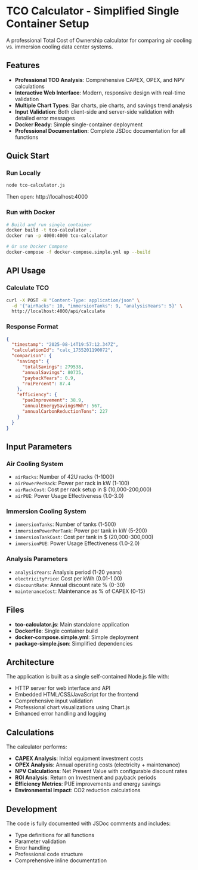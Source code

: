 # TCO Calculator - Simplified Single Container Setup

A professional Total Cost of Ownership calculator for comparing air cooling vs. immersion cooling data center systems.

## Features

- **Professional TCO Analysis**: Comprehensive CAPEX, OPEX, and NPV calculations
- **Interactive Web Interface**: Modern, responsive design with real-time validation
- **Multiple Chart Types**: Bar charts, pie charts, and savings trend analysis
- **Input Validation**: Both client-side and server-side validation with detailed error messages
- **Docker Ready**: Simple single-container deployment
- **Professional Documentation**: Complete JSDoc documentation for all functions

## Quick Start

### Run Locally
```bash
node tco-calculator.js
```
Then open: http://localhost:4000

### Run with Docker
```bash
# Build and run single container
docker build -t tco-calculator .
docker run -p 4000:4000 tco-calculator

# Or use Docker Compose
docker-compose -f docker-compose.simple.yml up --build
```

## API Usage

### Calculate TCO
```bash
curl -X POST -H "Content-Type: application/json" \
  -d '{"airRacks": 10, "immersionTanks": 9, "analysisYears": 5}' \
  http://localhost:4000/api/calculate
```

### Response Format
```json
{
  "timestamp": "2025-08-14T19:57:12.347Z",
  "calculationId": "calc_1755201190072",
  "comparison": {
    "savings": {
      "totalSavings": 279538,
      "annualSavings": 80735,
      "paybackYears": 0.9,
      "roiPercent": 87.4
    },
    "efficiency": {
      "pueImprovement": 38.9,
      "annualEnergySavingsMWh": 567,
      "annualCarbonReductionTons": 227
    }
  }
}
```

## Input Parameters

### Air Cooling System
- `airRacks`: Number of 42U racks (1-1000)
- `airPowerPerRack`: Power per rack in kW (1-100)
- `airRackCost`: Cost per rack setup in $ (10,000-200,000)
- `airPUE`: Power Usage Effectiveness (1.0-3.0)

### Immersion Cooling System  
- `immersionTanks`: Number of tanks (1-500)
- `immersionPowerPerTank`: Power per tank in kW (5-200)
- `immersionTankCost`: Cost per tank in $ (20,000-300,000)
- `immersionPUE`: Power Usage Effectiveness (1.0-2.0)

### Analysis Parameters
- `analysisYears`: Analysis period (1-20 years)
- `electricityPrice`: Cost per kWh (0.01-1.00)
- `discountRate`: Annual discount rate % (0-30)
- `maintenanceCost`: Maintenance as % of CAPEX (0-15)

## Files

- **tco-calculator.js**: Main standalone application
- **Dockerfile**: Single container build
- **docker-compose.simple.yml**: Simple deployment
- **package-simple.json**: Simplified dependencies

## Architecture

The application is built as a single self-contained Node.js file with:
- HTTP server for web interface and API
- Embedded HTML/CSS/JavaScript for the frontend
- Comprehensive input validation
- Professional chart visualizations using Chart.js
- Enhanced error handling and logging

## Calculations

The calculator performs:
- **CAPEX Analysis**: Initial equipment investment costs
- **OPEX Analysis**: Annual operating costs (electricity + maintenance)
- **NPV Calculations**: Net Present Value with configurable discount rates
- **ROI Analysis**: Return on Investment and payback periods
- **Efficiency Metrics**: PUE improvements and energy savings
- **Environmental Impact**: CO2 reduction calculations

## Development

The code is fully documented with JSDoc comments and includes:
- Type definitions for all functions
- Parameter validation
- Error handling
- Professional code structure
- Comprehensive inline documentation